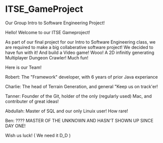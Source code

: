 # ITSE_GameProject
Our Group Intro to Software Engineering Project!

Hello!
Welcome to our ITSE Gameproject!

As part of our final project for our Intro to Software Engineering class, we are required to make a big collaberative software project!
We decided to have fun with it! And build a Video game! Wooo! A 2D infinitly generating Multiplayer Dungeon Crawler! Much fun!

Here is our Team!

Robert: The "Framework" developer, with 6 years of prior Java experiance

Charlie: The head of Terrain Generation, and general "Keep us on track'er!

Tanner: Founder of the Git, holder of the only (regularly used) Mac, and contributer of great ideas!

Abdullah: Master of SQL and our only Linuix user! How rare!

Ben: ???? MASTER OF THE UNKNOWN AND HASN'T SHOWN UP SINCE DAY ONE!


Wish us luck! ( We need it D_D )
